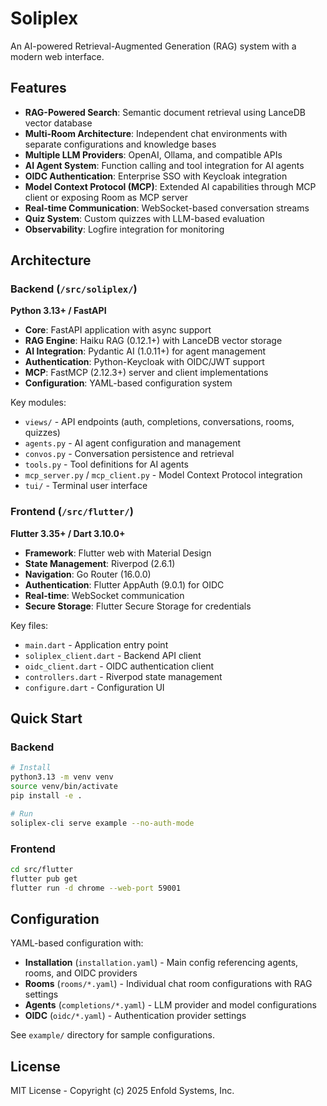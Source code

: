 # Soliplex

An AI-powered Retrieval-Augmented Generation (RAG) system with a modern web interface.

## Features

- **RAG-Powered Search**: Semantic document retrieval using LanceDB vector database
- **Multi-Room Architecture**: Independent chat environments with separate configurations and knowledge bases
- **Multiple LLM Providers**: OpenAI, Ollama, and compatible APIs
- **AI Agent System**: Function calling and tool integration for AI agents
- **OIDC Authentication**: Enterprise SSO with Keycloak integration
- **Model Context Protocol (MCP)**: Extended AI capabilities through MCP client or exposing Room as MCP server
- **Real-time Communication**: WebSocket-based conversation streams
- **Quiz System**: Custom quizzes with LLM-based evaluation
- **Observability**: Logfire integration for monitoring

## Architecture

### Backend (`/src/soliplex/`)
**Python 3.13+ / FastAPI**

- **Core**: FastAPI application with async support
- **RAG Engine**: Haiku RAG (0.12.1+) with LanceDB vector storage
- **AI Integration**: Pydantic AI (1.0.11+) for agent management
- **Authentication**: Python-Keycloak with OIDC/JWT support
- **MCP**: FastMCP (2.12.3+) server and client implementations
- **Configuration**: YAML-based configuration system

Key modules:
- `views/` - API endpoints (auth, completions, conversations, rooms, quizzes)
- `agents.py` - AI agent configuration and management
- `convos.py` - Conversation persistence and retrieval
- `tools.py` - Tool definitions for AI agents
- `mcp_server.py` / `mcp_client.py` - Model Context Protocol integration
- `tui/` - Terminal user interface

### Frontend (`/src/flutter/`)
**Flutter 3.35+ / Dart 3.10.0+**

- **Framework**: Flutter web with Material Design
- **State Management**: Riverpod (2.6.1)
- **Navigation**: Go Router (16.0.0)
- **Authentication**: Flutter AppAuth (9.0.1) for OIDC
- **Real-time**: WebSocket communication
- **Secure Storage**: Flutter Secure Storage for credentials

Key files:
- `main.dart` - Application entry point
- `soliplex_client.dart` - Backend API client
- `oidc_client.dart` - OIDC authentication client
- `controllers.dart` - Riverpod state management
- `configure.dart` - Configuration UI

## Quick Start

### Backend

```bash
# Install
python3.13 -m venv venv
source venv/bin/activate
pip install -e .

# Run
soliplex-cli serve example --no-auth-mode
```

### Frontend

```bash
cd src/flutter
flutter pub get
flutter run -d chrome --web-port 59001
```

## Configuration

YAML-based configuration with:
- **Installation** (`installation.yaml`) - Main config referencing agents, rooms, and OIDC providers
- **Rooms** (`rooms/*.yaml`) - Individual chat room configurations with RAG settings
- **Agents** (`completions/*.yaml`) - LLM provider and model configurations
- **OIDC** (`oidc/*.yaml`) - Authentication provider settings

See `example/` directory for sample configurations.

## License

MIT License - Copyright (c) 2025 Enfold Systems, Inc.
